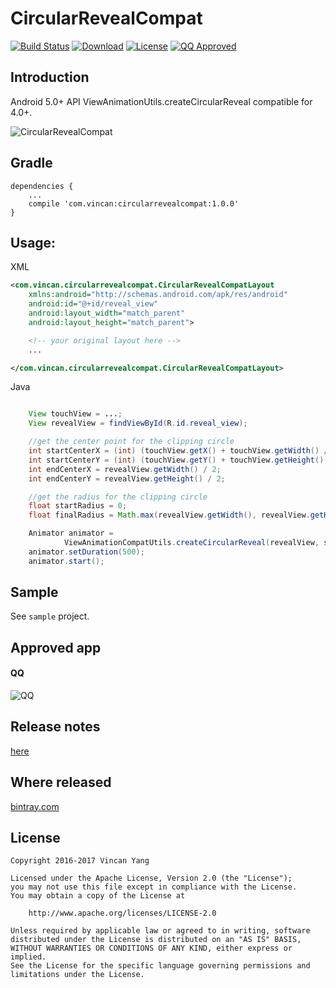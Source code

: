 CircularRevealCompat
====================
[![Build Status](https://api.travis-ci.org/yangwencan2002/CircularRevealCompat.svg?branch=master)](https://travis-ci.org/yangwencan2002/CircularRevealCompat/)
[![Download](https://api.bintray.com/packages/yangwencan2002/maven/CircularRevealCompat/images/download.svg)](https://bintray.com/yangwencan2002/maven/CircularRevealCompat/_latestVersion)
[![License](https://img.shields.io/badge/license-Apache%202-blue.svg)](https://www.apache.org/licenses/LICENSE-2.0)
[![QQ Approved](https://img.shields.io/badge/QQ_Approved-1.0.0-red.svg)](https://github.com/yangwencan2002/CircularRevealCompat)

Introduction
------
Android 5.0+ API ViewAnimationUtils.createCircularReveal compatible for 4.0+.

![CircularRevealCompat](https://raw.github.com/yangwencan2002/CircularRevealCompat/master/screencap.gif)

Gradle
------
```
dependencies {
    ...
    compile 'com.vincan:circularrevealcompat:1.0.0'
}
```

Usage:
------
XML
```xml
<com.vincan.circularrevealcompat.CircularRevealCompatLayout
    xmlns:android="http://schemas.android.com/apk/res/android"
    android:id="@+id/reveal_view"
    android:layout_width="match_parent"
    android:layout_height="match_parent">

    <!-- your original layout here -->
    ...

</com.vincan.circularrevealcompat.CircularRevealCompatLayout>
```

Java
```java

    View touchView = ...;
    View revealView = findViewById(R.id.reveal_view);

    //get the center point for the clipping circle
    int startCenterX = (int) (touchView.getX() + touchView.getWidth() / 2);
    int startCenterY = (int) (touchView.getY() + touchView.getHeight() / 2);
    int endCenterX = revealView.getWidth() / 2;
    int endCenterY = revealView.getHeight() / 2;

    //get the radius for the clipping circle
    float startRadius = 0;
    float finalRadius = Math.max(revealView.getWidth(), revealView.getHeight()) * 1.1f;

    Animator animator =
            ViewAnimationCompatUtils.createCircularReveal(revealView, startCenterX, startCenterY, startRadius, endCenterX, endCenterY, finalRadius);
    animator.setDuration(500);
    animator.start();

```

Sample
------
See `sample` project.

Approved app
------
#### QQ
![QQ](https://raw.github.com/yangwencan2002/CircularRevealCompat/master/screencap_QQ.gif)

Release notes
------
[here](https://github.com/yangwencan2002/CircularRevealCompat/releases)

Where released
------
[bintray.com](https://bintray.com/yangwencan2002/maven/CircularRevealCompat)

License
-------

    Copyright 2016-2017 Vincan Yang

    Licensed under the Apache License, Version 2.0 (the "License");
    you may not use this file except in compliance with the License.
    You may obtain a copy of the License at

        http://www.apache.org/licenses/LICENSE-2.0

    Unless required by applicable law or agreed to in writing, software
    distributed under the License is distributed on an "AS IS" BASIS,
    WITHOUT WARRANTIES OR CONDITIONS OF ANY KIND, either express or implied.
    See the License for the specific language governing permissions and
    limitations under the License.
